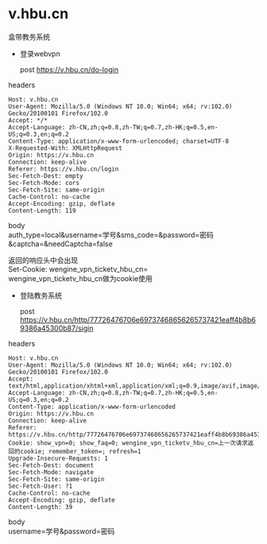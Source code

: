 # v.hbu.cn
盒带教务系统


* 登录webvpn

  post
    https://v.hbu.cn/do-login

headers  

    Host: v.hbu.cn  
    User-Agent: Mozilla/5.0 (Windows NT 10.0; Win64; x64; rv:102.0) Gecko/20100101 Firefox/102.0  
    Accept: */*  
    Accept-Language: zh-CN,zh;q=0.8,zh-TW;q=0.7,zh-HK;q=0.5,en-US;q=0.3,en;q=0.2  
    Content-Type: application/x-www-form-urlencoded; charset=UTF-8  
    X-Requested-With: XMLHttpRequest  
    Origin: https://v.hbu.cn
    Connection: keep-alive  
    Referer: https://v.hbu.cn/login  
    Sec-Fetch-Dest: empty  
    Sec-Fetch-Mode: cors  
    Sec-Fetch-Site: same-origin  
    Cache-Control: no-cache  
    Accept-Encoding: gzip, deflate  
    Content-Length: 119  
  
  body  
auth_type=local&username=学号&sms_code=&password=密码&captcha=&needCaptcha=false


返回的响应头中会出现  
Set-Cookie: wengine_vpn_ticketv_hbu_cn=  
wengine_vpn_ticketv_hbu_cn做为cookie使用  

* 登陆教务系统

  post  
    https://v.hbu.cn/http/77726476706e69737468656265737421eaff4b8b69386a45300b87/sigin

headers  

    Host: v.hbu.cn  
    User-Agent: Mozilla/5.0 (Windows NT 10.0; Win64; x64; rv:102.0) Gecko/20100101 Firefox/102.0  
    Accept: text/html,application/xhtml+xml,application/xml;q=0.9,image/avif,image/webp,*/*;q=0.8  
    Accept-Language: zh-CN,zh;q=0.8,zh-TW;q=0.7,zh-HK;q=0.5,en-US;q=0.3,en;q=0.2  
    Content-Type: application/x-www-form-urlencoded  
    Origin: https://v.hbu.cn  
    Connection: keep-alive  
    Referer: https://v.hbu.cn/http/77726476706e69737468656265737421eaff4b8b69386a45300b87/login  
    Cookie: show_vpn=0; show_faq=0; wengine_vpn_ticketv_hbu_cn=上一次请求返回的cookie; remember_token=; refresh=1  
    Upgrade-Insecure-Requests: 1  
    Sec-Fetch-Dest: document  
    Sec-Fetch-Mode: navigate  
    Sec-Fetch-Site: same-origin  
    Sec-Fetch-User: ?1  
    Cache-Control: no-cache  
    Accept-Encoding: gzip, deflate  
    Content-Length: 39  
    
  body  
username=学号&password=密码
